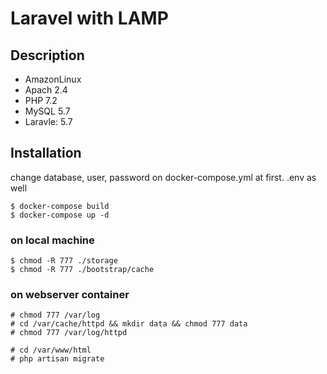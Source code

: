# Laravel with LAMP

## Description

- AmazonLinux
- Apach 2.4
- PHP 7.2
- MySQL 5.7
- Laravle: 5.7

## Installation

change database, user, password on docker-compose.yml at first.
.env as well

```
$ docker-compose build
$ docker-compose up -d
```

### on local machine

```
$ chmod -R 777 ./storage
$ chmod -R 777 ./bootstrap/cache
```
### on webserver container

```
# chmod 777 /var/log
# cd /var/cache/httpd && mkdir data && chmod 777 data
# chmod 777 /var/log/httpd

# cd /var/www/html
# php artisan migrate
```
